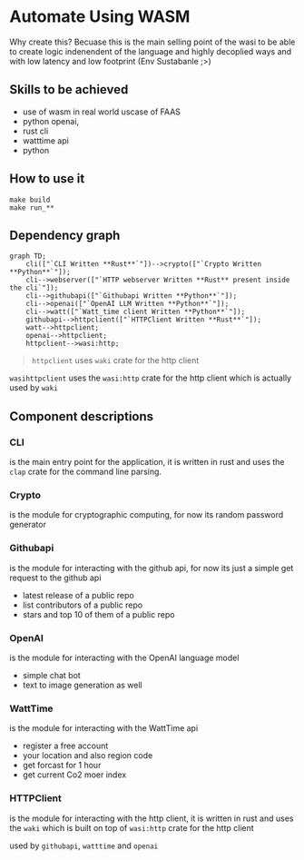 # Automate Using WASM

Why create this?
Becuase this is the main selling point of the wasi to be able to create logic indenendent of the language and highly decoplied ways and with low latency and low footprint (Env Sustabanle ;>)

## Skills to be achieved
- use of wasm in real world uscase of FAAS
- python openai,
- rust cli
- watttime api
- python

## How to use it 
```shell
make build
make run_**
```

## Dependency graph

```mermaid
graph TD;
    cli(["`CLI Written **Rust**`"])-->crypto(["`Crypto Written **Python**`"]);
    cli-->webserver(["`HTTP webserver Written **Rust** present inside the cli`"]);
    cli-->githubapi(["`Githubapi Written **Python**`"]);
    cli-->openai(["`OpenAI LLM Written **Python**`"]);
    cli-->watt(["`Watt_time client Written **Python**`"]);
    githubapi-->httpclient(["`HTTPClient Written **Rust**`"]);
    watt-->httpclient;
    openai-->httpclient;
    httpclient-->wasi:http;
```

> `httpclient` uses `waki` crate for the http client

`wasihttpclient` uses the `wasi:http` crate for the http client which is actually used by `waki`

## Component descriptions
### CLI 
is the main entry point for the application, it is written in rust and uses the `clap` crate for the command line parsing.

### Crypto
is the module for cryptographic computing, for now its random password generator

### Githubapi
is the module for interacting with the github api, for now its just a simple get request to the github api
- latest release of a public repo
- list contributors of a public repo
- stars and top 10 of them of a public repo

### OpenAI
is the module for interacting with the OpenAI language model
- simple chat bot
- text to image generation as well

### WattTime
is the module for interacting with the WattTime api
- register a free account
- your location and also region code 
- get forcast for 1 hour
- get current Co2 moer index

### HTTPClient
is the module for interacting with the http client, it is written in rust and uses the `waki` which is built on top of `wasi:http` crate for the http client

used by `githubapi`, `watttime` and `openai`
